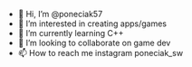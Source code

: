 - 👋 Hi, I’m @poneciak57
- 👀 I’m interested in creating apps/games
- 🌱 I’m currently learning C++
- 💞️ I’m looking to collaborate on game dev
- 📫 How to reach me instagram poneciak_sw

<!---
poneciak57/poneciak57 is a ✨ special ✨ repository because its `README.md` (this file) appears on your GitHub profile.
You can click the Preview link to take a look at your changes.
--->
